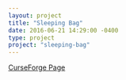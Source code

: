 ```yaml
---
layout: project
title: "Sleeping Bag"
date: 2016-06-21 14:29:00 -0400
type: project
project: "sleeping-bag"
---
```


[CurseForge Page](http://minecraft.curseforge.com/projects/sleeping-bag)
